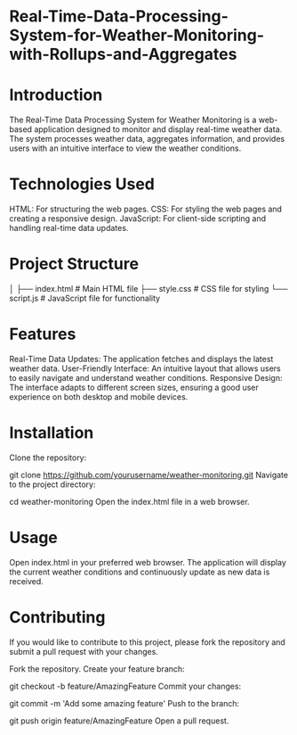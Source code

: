 # Real-Time-Data-Processing-System-for-Weather-Monitoring-with-Rollups-and-Aggregates

# Introduction
The Real-Time Data Processing System for Weather Monitoring is a web-based application designed to monitor and display real-time weather data. The system processes weather data, aggregates information, and provides users with an intuitive interface to view the weather conditions.

# Technologies Used
HTML: For structuring the web pages.
CSS: For styling the web pages and creating a responsive design.
JavaScript: For client-side scripting and handling real-time data updates.

# Project Structure

│
├── index.html       # Main HTML file
├── style.css        # CSS file for styling
└── script.js        # JavaScript file for functionality

# Features

Real-Time Data Updates: The application fetches and displays the latest weather data.
User-Friendly Interface: An intuitive layout that allows users to easily navigate and understand weather conditions.
Responsive Design: The interface adapts to different screen sizes, ensuring a good user experience on both desktop and mobile devices.

# Installation
Clone the repository:

git clone https://github.com/yourusername/weather-monitoring.git
Navigate to the project directory:

cd weather-monitoring
Open the index.html file in a web browser.

# Usage
Open index.html in your preferred web browser.
The application will display the current weather conditions and continuously update as new data is received.

# Contributing
If you would like to contribute to this project, please fork the repository and submit a pull request with your changes.

Fork the repository.
Create your feature branch:

git checkout -b feature/AmazingFeature
Commit your changes:

git commit -m 'Add some amazing feature'
Push to the branch:

git push origin feature/AmazingFeature
Open a pull request.
